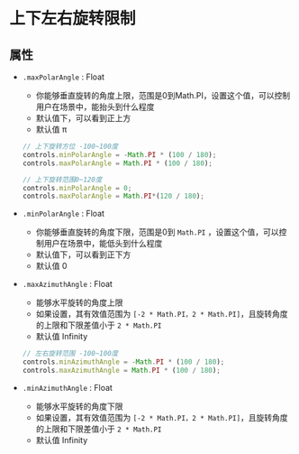 # 上下左右旋转限制

## 属性

+ `.maxPolarAngle` : Float

  + 你能够垂直旋转的角度上限，范围是0到Math.PI，设置这个值，可以控制用户在场景中，能抬头到什么程度
  + 默认值下，可以看到正上方
  + 默认值 π

  ```js
  // 上下旋转方位 -100~100度
  controls.minPolarAngle = -Math.PI * (100 / 180);
  controls.maxPolarAngle = Math.PI * (100 / 180);

  // 上下旋转范围0~120度
  controls.minPolarAngle = 0;
  controls.maxPolarAngle = Math.PI*(120 / 180);
  ```

+ `.minPolarAngle` : Float

  + 你能够垂直旋转的角度下限，范围是0到 `Math.PI` ，设置这个值，可以控制用户在场景中，能低头到什么程度
  + 默认值下，可以看到正下方
  + 默认值 0

+ `.maxAzimuthAngle` : Float

  + 能够水平旋转的角度上限
  + 如果设置，其有效值范围为 `[-2 * Math.PI，2 * Math.PI]`，且旋转角度的上限和下限差值小于 `2 * Math.PI`
  + 默认值 Infinity

  ```js
  // 左右旋转范围 -100~100度
  controls.minAzimuthAngle = -Math.PI * (100 / 180);
  controls.maxAzimuthAngle = Math.PI * (100 / 180);
  ```

+ `.minAzimuthAngle` : Float

  + 能够水平旋转的角度下限
  + 如果设置，其有效值范围为 `[-2 * Math.PI，2 * Math.PI]`，且旋转角度的上限和下限差值小于 `2 * Math.PI`
  + 默认值 Infinity
